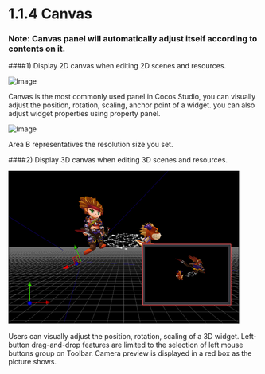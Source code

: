 # 1.1.4 Canvas

### Note: Canvas panel will automatically adjust itself according to contents on it. 
####1) Display 2D canvas when editing 2D scenes and resources.

![Image](res/image011.png)

Canvas is the most commonly used panel in Cocos Studio, you can visually adjust the position, rotation, scaling, anchor point of a widget. you can also adjust widget properties using property panel.

![Image](res/image012.png)

Area B representatives the resolution size you set.

####2) Display 3D canvas when editing 3D scenes and resources. 

![Image](res/image013.png)

Users can visually adjust the position, rotation, scaling of a 3D widget. Left-button drag-and-drop features are limited to the selection of left mouse buttons group on Toolbar. Camera preview is displayed in a red box as the picture shows. 